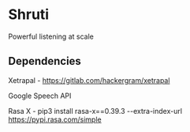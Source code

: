 # Shruti

Powerful listening at scale 

## Dependencies

Xetrapal - https://gitlab.com/hackergram/xetrapal

Google Speech API


Rasa X - pip3 install rasa-x==0.39.3 --extra-index-url https://pypi.rasa.com/simple